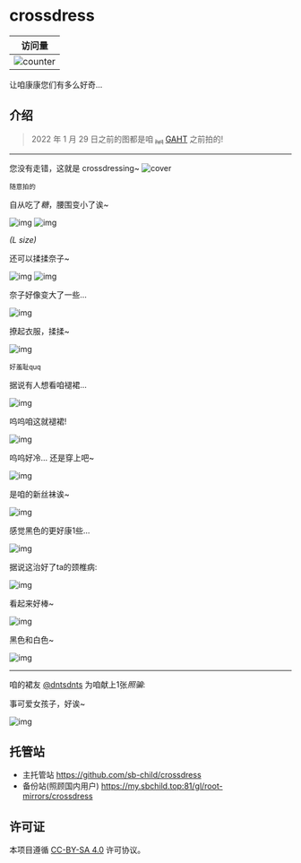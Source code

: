 # crossdress

| 访问量                                                          |
| --------------------------------------------------------------- |
| ![counter](https://my.sbchild.top:81/_sbcounter/crossdress/rw/card) |

让咱康康您们有多么好奇...

## 介绍

> 2022 年 1 月 29 日之前的图都是咱<sub> ~~hrt~~ </sub> [GAHT](https://zh.wikipedia.org/wiki/%E6%80%A7%E5%88%AB%E8%82%AF%E5%AE%9A%E6%BF%80%E7%B4%A0%E6%B2%BB%E7%96%97) 之前拍的!

---

您没有走错，这就是 crossdressing~
![cover](./img/IMG_20211231_181814.jpg)

<sub>随意拍的</sub>

自从吃了*糖*，腰围变小了诶~

![img](./img/photo_2022-05-06_14-35-15.jpg)
![img](./img/photo_2022-05-06_14-35-38.jpg)

_(L size)_

还可以揉揉奈子~

![img](./img/photo_2022-05-06_14-35-31.jpg)
![img](./img/photo_2022-05-06_14-35-49.jpg)

奈子好像变大了一些...

![img](./img/IMG_20220613_135959.jpg)

撩起衣服，揉揉~

![img](./img/IMG_20220613_140101.png)

<sub>好羞耻quq</sub>

据说有人想看咱褪裙...

![img](./img/IMG20220613141131.png)

呜呜咱这就褪裙!

![img](./img/photo_2022-06-13_14-17-30_1.png)

呜呜好冷... 还是穿上吧~

![img](./img/IMG20220618223157_1.jpg)

是咱的新丝袜诶~

![img](./img/IMG20220717170150.jpg)

感觉黑色的更好康1些...

![img](./img/IMG20220717170406.jpg)

据说这治好了ta的颈椎病:

![img](./img/IMG20220717214735.jpg)

看起来好棒~

![img](./img/IMG_20220804_154023.jpg)

黑色和白色~

![img](./img/photo_2023-05-02_16-11-18.jpg)

---

咱的裙友 [@dntsdnts](https://github.com/dntsdnts) 为咱献上1张*照骗*:

事可爱女孩子，好诶~

![img](./img/qrqr/IMG_20220522_083721_994.jpg)

## 托管站

- 主托管站 https://github.com/sb-child/crossdress
- 备份站(照顾国内用户) https://my.sbchild.top:81/gl/root-mirrors/crossdress

## 许可证

本项目遵循 [CC-BY-SA 4.0](https://creativecommons.org/licenses/by-sa/4.0/) 许可协议。
